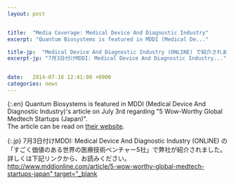 ```yaml
---
layout: post


title:  "Media Coverage: Medical Device And Diagnostic Industry"
excerpt: "Quantum Biosystems is featured in MDDI (Medical De..."

title-jp:  "Medical Device And Diagnostic Industry (ONLINE) で紹介されました。"
excerpt-jp: "7月3日付けMDDI: Medical Device And Diagnostic Industry..."


date:   2014-07-16 12:41:00 +0900
categories: news
---
```


{:.en}
Quantum Biosystems is featured in MDDI (Medical Device And Diagnostic Industry)'s article on July 3rd regarding "5 Wow-Worthy Global Medtech Startups (Japan)".  
The article can be read on [their website](http://www.mddionline.com/article/5-wow-worthy-global-medtech-startups-japan).


{:.jp}
7月3日付けMDDI: Medical Device And Diagnostic Industry (ONLINE) の「すごく価値のある世界の医療技術ベンチャー5社」で弊社が紹介されました。　詳しくは下記リンクから、お読みください。  
[http://www.mddionline.com/article/5-wow-worthy-global-medtech-startups-japan" target="_blank](http://www.mddionline.com/article/5-wow-worthy-global-medtech-startups-japan)
